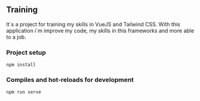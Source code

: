 ## Training

It´s a project for training my skills in VueJS and Tailwind CSS.
With this application i´m improve my code, my skills in this frameworks and more able to a job.

### Project setup
```
npm install
```

### Compiles and hot-reloads for development
```
npm run serve
```
